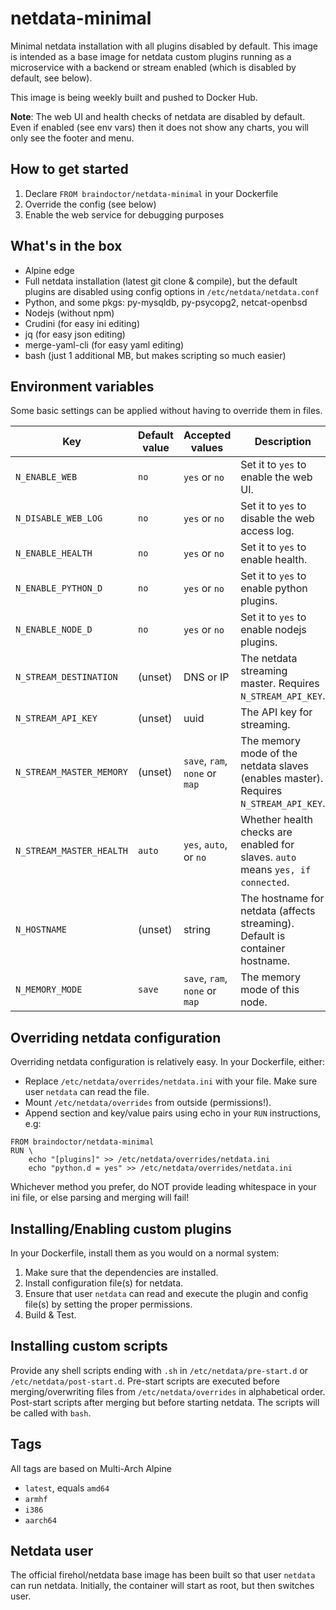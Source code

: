 # netdata-minimal
Minimal netdata installation with all plugins disabled by default. This
image is intended as a base image for netdata custom plugins running as
a microservice with a backend or stream enabled (which is disabled by default, see below).

This image is being weekly built and pushed to Docker Hub.

**Note**: The web UI and health checks of netdata are disabled by default.
 Even if enabled (see env vars) then it does not show any charts,
you will only see the footer and menu.

## How to get started

1. Declare `FROM braindoctor/netdata-minimal` in your Dockerfile
2. Override the config (see below)
3. Enable the web service for debugging purposes

## What's in the box

* Alpine edge
* Full netdata installation (latest git clone & compile), but the default
plugins are disabled using config options in `/etc/netdata/netdata.conf`
* Python, and some pkgs: py-mysqldb, py-psycopg2, netcat-openbsd
* Nodejs (without npm)
* Crudini (for easy ini editing)
* jq (for easy json editing)
* merge-yaml-cli (for easy yaml editing)
* bash (just 1 additional MB, but makes scripting so much easier)

## Environment variables

Some basic settings can be applied without having to override them in files.

Key | Default value | Accepted values | Description
--- | ---           | ---             | ---
`N_ENABLE_WEB`             | `no` | `yes` or `no`    | Set it to `yes` to enable the web UI.
`N_DISABLE_WEB_LOG`        | `no` | `yes` or `no`    | Set it to `yes` to disable the web access log.
`N_ENABLE_HEALTH`          | `no` | `yes` or `no`    | Set it to `yes` to enable health.
`N_ENABLE_PYTHON_D`        | `no` | `yes` or `no`    | Set it to `yes` to enable python plugins.
`N_ENABLE_NODE_D`          | `no` | `yes` or `no`    | Set it to `yes` to enable nodejs plugins.
`N_STREAM_DESTINATION`     | (unset) | DNS or IP     | The netdata streaming master. Requires `N_STREAM_API_KEY`.
`N_STREAM_API_KEY`         | (unset) | uuid          | The API key for streaming.
`N_STREAM_MASTER_MEMORY`   | (unset) | `save`, `ram`, `none` or `map` | The memory mode of the netdata slaves (enables master). Requires `N_STREAM_API_KEY`.
`N_STREAM_MASTER_HEALTH`   | `auto` | `yes`, `auto`, or `no` | Whether health checks are enabled for slaves. `auto` means `yes, if connected`.
`N_HOSTNAME`               | (unset) | string        | The hostname for netdata (affects streaming). Default is container hostname.
`N_MEMORY_MODE`            | `save` | `save`, `ram`, `none` or `map` | The memory mode of this node.

## Overriding netdata configuration

Overriding netdata configuration is relatively easy. In your Dockerfile,
either:
- Replace `/etc/netdata/overrides/netdata.ini` with your file. Make sure user
`netdata` can read the file.
- Mount `/etc/netdata/overrides` from outside (permissions!).
- Append section and key/value pairs using echo in your `RUN`
instructions, e.g:
```
FROM braindoctor/netdata-minimal
RUN \
    echo "[plugins]" >> /etc/netdata/overrides/netdata.ini
    echo "python.d = yes" >> /etc/netdata/overrides/netdata.ini
```

Whichever method you prefer, do NOT provide leading whitespace in your
ini file, or else parsing and merging will fail!

## Installing/Enabling custom plugins

In your Dockerfile, install them as you would on a normal system:
1. Make sure that the dependencies are installed.
2. Install configuration file(s) for netdata.
3. Ensure that user `netdata` can read and execute the plugin and config
file(s) by setting the proper permissions.
4. Build & Test.

## Installing custom scripts

Provide any shell scripts ending with `.sh` in `/etc/netdata/pre-start.d` or `/etc/netdata/post-start.d`.
Pre-start scripts are executed before merging/overwriting files from `/etc/netdata/overrides` in alphabetical order.
Post-start scripts after merging but before starting netdata. The scripts will be called with `bash`.

## Tags

All tags are based on Multi-Arch Alpine

* `latest`, equals `amd64`
* `armhf`
* `i386`
* `aarch64`

## Netdata user

The official firehol/netdata base image has been built so that user `netdata` can run netdata. Initially, the container 
will start as root, but then switches user. 
